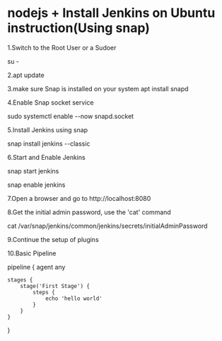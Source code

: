 # nodejs + Install Jenkins on Ubuntu instruction(Using snap)

1.Switch to the Root User or a Sudoer

su -

2.apt update

3.make sure Snap is installed on your system
apt install snapd

4.Enable Snap socket service

sudo systemctl enable --now snapd.socket

5.Install Jenkins using snap

snap install jenkins --classic

6.Start and Enable Jenkins

snap start jenkins

snap enable jenkins

7.Open a browser and go to
http://localhost:8080

8.Get the initial admin password, use the 'cat' command

cat /var/snap/jenkins/common/jenkins/secrets/initialAdminPassword

9.Continue the setup of plugins

10.Basic Pipeline


pipeline {
    agent any

    stages {
        stage('First Stage') {
            steps {
                echo 'hello world'
            }
        }
    }
}
